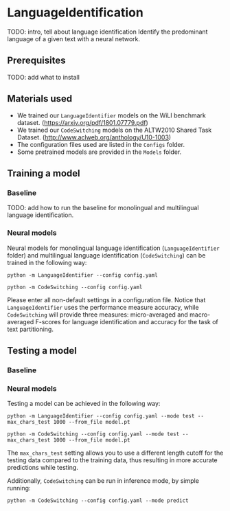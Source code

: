 # LanguageIdentification

TODO: intro, tell about language identification
Identify the predominant language of a given text with a neural network.


## Prerequisites


TODO: add what to install


## Materials used

- We trained our ```LanguageIdentifier``` models on the WiLI benchmark dataset. (https://arxiv.org/pdf/1801.07779.pdf)
- We trained our ```CodeSwitching``` models on the ALTW2010 Shared Task Dataset. (http://www.aclweb.org/anthology/U10-1003)
- The configuration files used are listed in the ```Configs``` folder.
- Some pretrained models are provided in the ```Models``` folder.


## Training a model

### Baseline

TODO: add how to run the baseline for monolingual and multilingual language identification.

### Neural models

Neural models for monolingual language identification (```LanguageIdentifier``` folder) and multilingual language identification (```CodeSwitching```) can be trained in the following way:

```python -m LanguageIdentifier --config config.yaml```

```python -m CodeSwitching --config config.yaml```

Please enter all non-default settings in a configuration file.
Notice that ```LanguageIdentifier``` uses the performance measure accuracy, while ```CodeSwitching``` will provide three measures: micro-averaged and macro-averaged F-scores for language identification and accuracy for the task of text partitioning.

## Testing a model

### Baseline

### Neural models

Testing a model can be achieved in the following way:

```python -m LanguageIdentifier --config config.yaml --mode test --max_chars_test 1000 --from_file model.pt```

```python -m CodeSwitching --config config.yaml --mode test --max_chars_test 1000 --from_file model.pt```

The ```max_chars_test``` setting allows you to use a different length cutoff for the testing data compared to the training data, thus resulting in more accurate predictions while testing.

Additionally, ```CodeSwitching``` can be run in inference mode, by simple running:

```python -m CodeSwitching --config config.yaml --mode predict```
